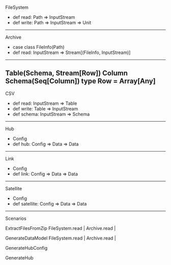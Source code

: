 FileSystem
- def read: Path => InputStream
- def write: Path => InputStream => Unit
-------------------------------------------------------------
Archive
- case class FileInfo(Path)
- def read: InputStream => Stream[(FileInfo, InputStream)]
-------------------------------------------------------------
Table(Schema, Stream[Row])
Column
Schema(Seq[Column])
type Row = Array[Any]
-------------------------------------------------------------
CSV
- def read: InputStream => Table
- def write: Table => InputStream
- def schema: InputStream => Schema
-------------------------------------------------------------
Hub
- Config
- def hub: Config => Data => Data
-------------------------------------------------------------
Link
- Config
- def link: Config => Data => Data
-------------------------------------------------------------
Satellite
- Config
- def satellite: Config => Data => Data
-------------------------------------------------------------

Scenarios

ExtractFilesFromZip
    FileSystem.read
    | Archive.read
    | 
    
GenerateDataModel
    FileSystem.read
    | Archive.read
    | 

GenerateHubConfig

GenerateHub
